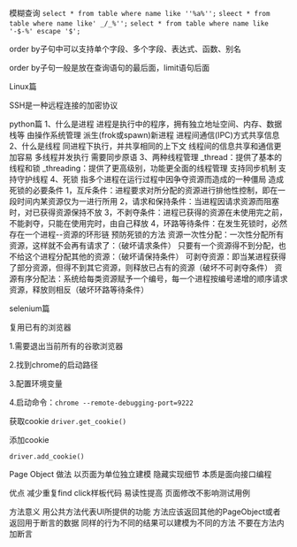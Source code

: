 模糊查询
`select * from table where name like ''%a%'';`
`sleect * from table where name like' _/_%'';`
`select * from table where name like '-$-%' escape '$';`

order by子句中可以支持单个字段、多个字段、表达式、函数、别名

order by子句一般是放在查询语句的最后面，limit语句后面

Linux篇

SSH是一种远程连接的加密协议

python篇
1、什么是进程
	进程是执行中的程序，拥有独立地址空间、内存、数据栈等
	由操作系统管理
	派生(frok或spawn)新进程
	进程间通信(IPC)方式共享信息
2、什么是线程
	同进程下执行，并共享相同的上下文
	线程间的信息共享和通信更加容易
	多线程并发执行
	需要同步原语
3、两种线程管理
	_thread：提供了基本的线程和锁
	_threading：提供了更高级别，功能更全面的线程管理
		支持同步机制
		支持守护线程
4、死锁
	指多个进程在运行过程中因争夺资源而造成的一种僵局
	造成死锁的必要条件
		1，互斥条件：进程要求对所分配的资源进行排他性控制，即在一段时间内某资源仅为一进行所用
		2，请求和保持条件：当进程因请求资源而阻塞时，对已获得资源保持不放
		3，不剥夺条件：进程已获得的资源在未使用完之前，不能剥夺，只能在使用完时，由自己释放
		4，环路等待条件：在发生死锁时，必然存在一个进程--资源的环形链
	预防死锁的方法
		资源一次性分配：一次性分配所有资源，这样就不会再有请求了：（破坏请求条件）
        只要有一个资源得不到分配，也不给这个进程分配其他的资源：（破坏请保持条件）
        可剥夺资源：即当某进程获得了部分资源，但得不到其它资源，则释放已占有的资源（破坏不可剥夺条件）
        资源有序分配法：系统给每类资源赋予一个编号，每一个进程按编号递增的顺序请求资源，释放则相反（破坏环路等待条件）



selenium篇

复用已有的浏览器

1.需要退出当前所有的谷歌浏览器

2.找到chrome的启动路径

3.配置环境变量

4.启动命令：`chrome --remote-debugging-port=9222`

获取cookie
`driver.get_cookie()`

添加cookie

`driver.add_cookie()`

Page Object
做法
    以页面为单位独立建模
    隐藏实现细节
    本质是面向接口编程

优点
    减少重复find click样板代码
    易读性提高
    页面修改不影响测试用例

方法意义
	用公共方法代表UI所提供的功能
	方法应该返回其他的PageObject或者返回用于断言的数据
	同样的行为不同的结果可以建模为不同的方法
	不要在方法内加断言





